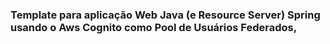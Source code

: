 

### Template para aplicação Web Java (e Resource Server) Spring usando o Aws Cognito como Pool de Usuários Federados, 
